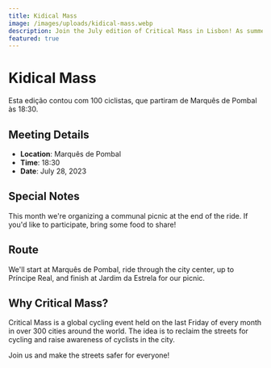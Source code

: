 ```yaml
---
title: Kidical Mass
image: /images/uploads/kidical-mass.webp
description: Join the July edition of Critical Mass in Lisbon! As summer heats up, we'll be riding through the city at sunset, ending with a picnic at Jardim da Estrela.
featured: true
---
```

# Kidical Mass

Esta edição contou com 100 ciclistas, que partiram de Marquês de Pombal às 18:30.

## Meeting Details

- **Location**: Marquês de Pombal
- **Time**: 18:30
- **Date**: July 28, 2023

## Special Notes

This month we're organizing a communal picnic at the end of the ride. If you'd like to participate, bring some food to share!

## Route

We'll start at Marquês de Pombal, ride through the city center, up to Príncipe Real, and finish at Jardim da Estrela for our picnic.

## Why Critical Mass?

Critical Mass is a global cycling event held on the last Friday of every month in over 300 cities around the world. The idea is to reclaim the streets for cycling and raise awareness of cyclists in the city.

Join us and make the streets safer for everyone!
